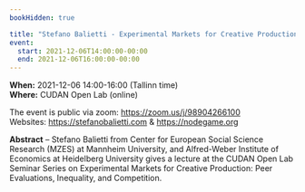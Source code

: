 ```yaml
---
bookHidden: true

title: "Stefano Balietti - Experimental Markets for Creative Production: Peer Evaluations, Inequality, and Competition"
event:
  start: 2021-12-06T14:00:00-00:00
  end: 2021-12-06T16:00:00-00:00
---
```


**When:** 2021-12-06 14:00-16:00 (Tallinn time)  
**Where:** CUDAN Open Lab (online)  

The event is public via zoom: https://zoom.us/j/98904266100  
Websites: https://stefanobalietti.com & https://nodegame.org

<!--more-->
**Abstract** – Stefano Balietti from Center for European Social Science Research (MZES) at Mannheim University, and Alfred-Weber Institute of Economics at Heidelberg University gives a lecture at the CUDAN Open Lab Seminar Series on Experimental Markets for Creative Production: Peer Evaluations, Inequality, and Competition.
